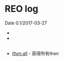 # REO log

Date 0.1/2017-03-27

* 

* 




## 
* [*then*.all](https://github.com/koringz/reo.js/tree/master/components/reo.chain/ZH-CN.md#all) - 获得所有then
